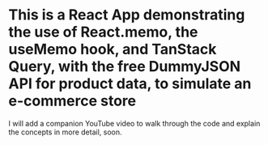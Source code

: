 # This is a React App demonstrating the use of React.memo, the useMemo hook, and TanStack Query, with the free DummyJSON API for product data, to simulate an e-commerce store

I will add a companion YouTube video to walk through the code and explain the concepts in more detail, soon.
